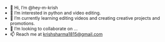 - 👋 Hi, I’m @hey-m-krish
- 👀 I’m interested in python and video editing.
- 🌱 I’m currently learning editing videos and creating creative projects and promotions.
- 💞️ I’m looking to collaborate on ...
- 📫 Reach me at krishsharma1815@gmail.com

<!---
hey-m-krish/hey-m-krish is a ✨ special ✨ repository because its `README.md` (this file) appears on your GitHub profile.
You can click the Preview link to take a look at your changes.
--->
